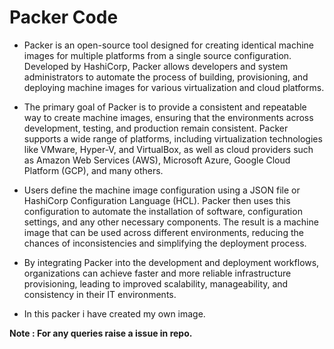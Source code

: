 # Packer Code

* Packer is an open-source tool designed for creating identical machine images for multiple platforms from a single source configuration. Developed by HashiCorp, Packer allows developers and system administrators to automate the process of building, provisioning, and deploying machine images for various virtualization and cloud platforms.

* The primary goal of Packer is to provide a consistent and repeatable way to create machine images, ensuring that the environments across development, testing, and production remain consistent. Packer supports a wide range of platforms, including virtualization technologies like VMware, Hyper-V, and VirtualBox, as well as cloud providers such as Amazon Web Services (AWS), Microsoft Azure, Google Cloud Platform (GCP), and many others.

* Users define the machine image configuration using a JSON file or HashiCorp Configuration Language (HCL). Packer then uses this configuration to automate the installation of software, configuration settings, and any other necessary components. The result is a machine image that can be used across different environments, reducing the chances of inconsistencies and simplifying the deployment process.

* By integrating Packer into the development and deployment workflows, organizations can achieve faster and more reliable infrastructure provisioning, leading to improved scalability, manageability, and consistency in their IT environments. 

* In this packer i have created my own image.

**Note : For any queries raise a issue in repo.**
